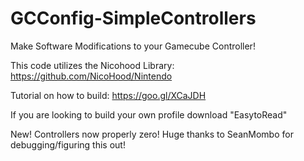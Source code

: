 # GCConfig-SimpleControllers
Make Software Modifications to your Gamecube Controller!

This code utilizes the Nicohood Library: https://github.com/NicoHood/Nintendo

Tutorial on how to build: https://goo.gl/XCaJDH

If you are looking to build your own profile download "EasytoRead"


New!
Controllers now properly zero!
Huge thanks to SeanMombo for debugging/figuring this out!
